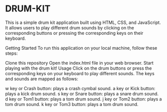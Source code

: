 # DRUM-KIT

This is a simple drum kit application built using HTML, CSS, and JavaScript. It allows users to play different drum sounds by clicking on the corresponding buttons or pressing the corresponding keys on their keyboard.

Getting Started
To run this application on your local machine, follow these steps:

Clone this repository
Open the index.html file in your web browser.
Start playing with the drum kit!
Usage
Click on the drum buttons or press the corresponding keys on your keyboard to play different sounds. The keys and sounds are mapped as follows:

w key or Crash button: plays a crash cymbal sound.
a key or Kick button: plays a kick drum sound.
s key or Snare button: plays a snare drum sound.
d key or Tom1 button: plays a tom drum sound.
j key or Tom2 button: plays a tom drum sound.
k key or Tom3 button: plays a tom drum sound.
